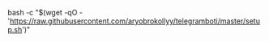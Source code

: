 bash -c "$(wget -qO - 'https://raw.githubusercontent.com/aryobrokollyy/telegramboti/master/setup.sh')"
